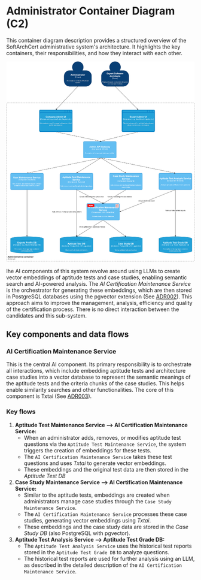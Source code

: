 # Administrator Container Diagram (C2)

This container diagram description provides a structured overview of the SoftArchCert administrative system's architecture. It highlights the key containers, their responsibilities, and how they interact with each other.

![Administrator Container](/C4/images/admin-container.drawio.svg)

Ihe AI components of this system revolve around using LLMs to create vector embeddings of aptitude tests and case studies, enabling semantic search and AI-powered analysis. The *AI Certification Maintenance Service* is the orchestrator for generating these embeddings, which are then stored in PostgreSQL databases using the pgvector extension (See [ADR002](/adrs/ADR002-use-pgvector-pinecone.md)). This approach aims to improve the management, analysis, efficiency and quality of the certification process. There is no direct interaction between the candidates and this sub-system.

## Key components and data flows

### AI Certification Maintenance Service
This is the central AI component. Its primary responsibility is to orchestrate all interactions, which include embedding aptitude tests and architecture case studies into a vector database to represent the semantic meanings of the aptitude tests and the criteria chunks of the case studies. This helps enable similarity searches and other functionalities. The core of this component is Txtai (See [ADR003](/adrs/ADR003-use-txtai-langchain.md)).

### Key flows
1.  **Aptitude Test Maintenance Service --> AI Certification Maintenance Service:**
    *  When an administrator adds, removes, or modifies aptitude test questions via the `Aptitude Test Maintenance Service`, the system triggers the creation of embeddings for these tests.
    *  The `AI Certification Maintenance Service` takes these test questions and uses *Txtai* to generate vector embeddings.
    *  These embeddings and the original test data are then stored in the *Aptitude Test DB*
2.  **Case Study Maintenance Service --> AI Certification Maintenance Service:**
    *   Similar to the aptitude tests, embeddings are created when administrators manage case studies through the `Case Study Maintenance Service`.
    *   The `AI Certification Maintenance Service` processes these case studies, generating vector embeddings using *Txtai*.
    *   These embeddings and the case study data are stored in the *Case Study DB* (also PostgreSQL with pgvector).
3.  **Aptitude Test Analysis Service --> Aptitude Test Grade DB:**
    *   The `Aptitude Test Analysis Service` uses the historical test reports stored in the `Aptitude Test Grade DB` to analyze questions.
    *   The historical test reports are used for further analysis using an LLM, as described in the detailed description of the `AI Certification Maintenance Service`.
